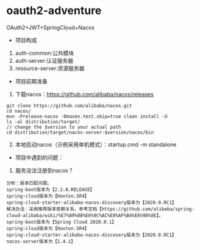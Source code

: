 # oauth2-adventure
OAuth2+JWT+SpringCloud+Nacos
- 项目构成
1. auth-common:公共模块
2. auth-server:认证服务器
3. resource-server:资源服务器
- 项目前期准备
1. 下载nacos：https://github.com/alibaba/nacos/releases
```aidl
git clone https://github.com/alibaba/nacos.git
cd nacos/
mvn -Prelease-nacos -Dmaven.test.skip=true clean install -U  
ls -al distribution/target/
// change the $version to your actual path
cd distribution/target/nacos-server-$version/nacos/bin
```
2. 本地启动nacos（示例采用单机模式）：startup.cmd -m standalone
- 项目中遇到的问题：
1. 服务没法注册到nacos？
```aidl
分析：版本匹配问题。
spring-boot版本为【2.2.8.RELEASE】
spring-cloud版本为【Hoxton.SR4】
spring-cloud-starter-alibaba-nacos-discovery版本为【2020.0.RC1】
解决办法：采用推荐版本依赖关系，参考文档【https://github.com/alibaba/spring-cloud-alibaba/wiki/%E7%89%88%E6%9C%AC%E8%AF%B4%E6%98%8E】。
spring-boot版本为【Spring Cloud 2020.0.1】
spring-cloud版本为【Hoxton.SR4】
spring-cloud-starter-alibaba-nacos-discovery版本为【2020.0.RC1】
nacos-server版本为【1.4.1】
```
